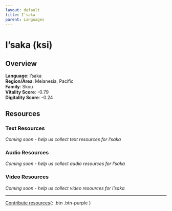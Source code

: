 ```yaml
---
layout: default
title: I’saka
parent: Languages
---
```


# I’saka (ksi)

## Overview

**Language**: I’saka  
**Region/Area**: Melanesia, Pacific  
**Family**: Skou  
**Vitality Score**: -0.79  
**Digitality Score**: -0.24  

## Resources

### Text Resources
*Coming soon - help us collect text resources for I’saka*

### Audio Resources
*Coming soon - help us collect audio resources for I’saka*

### Video Resources
*Coming soon - help us collect video resources for I’saka*

---

[Contribute resources](https://fairtrain.github.io/){: .btn .btn-purple }
